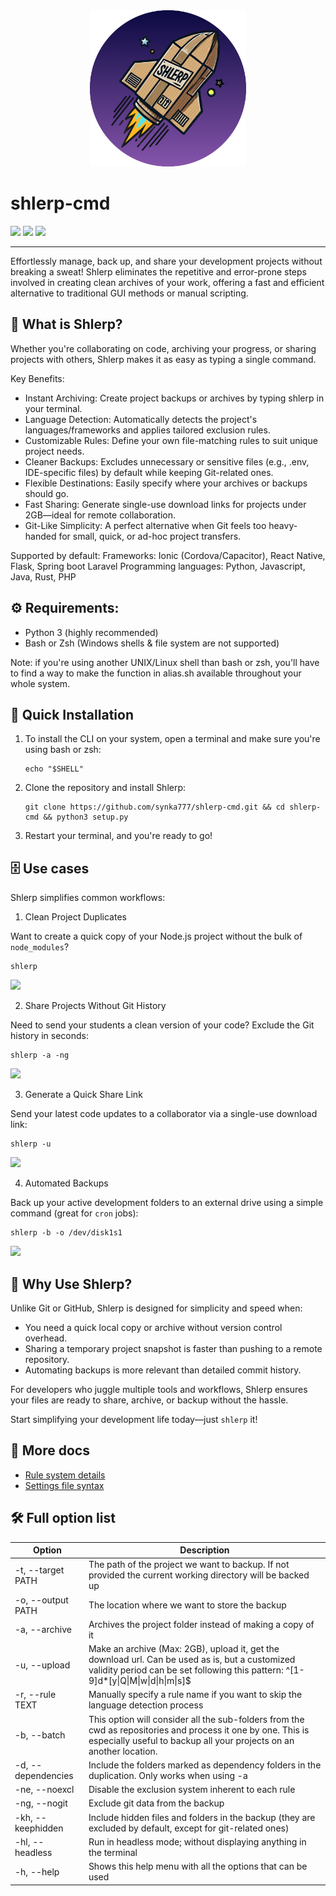 <div align="center">
  <img src="assets/rocket_shlerp.png" alt="shlerp logo" width="250">
</div>

# shlerp-cmd

[![](https://img.shields.io/static/v1?label=Platform&message=Linux%20%7C%20macOS&color=deeppink)](#) [![](https://img.shields.io/static/v1?label=Python&message=v3.9%2B&color=blue)](#) [![](https://img.shields.io/static/v1?label=Click&message=v8.1.7&color=purple)](#)

---

Effortlessly manage, back up, and share your development projects without breaking a sweat! Shlerp eliminates the repetitive and error-prone steps involved in creating clean archives of your work, offering a fast and efficient alternative to traditional GUI methods or manual scripting.

## 🚀 What is Shlerp?

Whether you're collaborating on code, archiving your progress, or sharing projects with others, Shlerp makes it as easy as typing a single command.

Key Benefits:

- Instant Archiving: Create project backups or archives by typing shlerp in your terminal.
- Language Detection: Automatically detects the project's languages/frameworks and applies tailored exclusion rules.
- Customizable Rules: Define your own file-matching rules to suit unique project needs.
- Cleaner Backups: Excludes unnecessary or sensitive files (e.g., .env, IDE-specific files) by default while keeping Git-related ones.
- Flexible Destinations: Easily specify where your archives or backups should go.
- Fast Sharing: Generate single-use download links for projects under 2GB—ideal for remote collaboration.
- Git-Like Simplicity: A perfect alternative when Git feels too heavy-handed for small, quick, or ad-hoc project transfers.

Supported by default:
Frameworks: Ionic (Cordova/Capacitor), React Native, Flask, Spring boot Laravel
Programming languages: Python, Javascript, Java, Rust, PHP

## ⚙️ Requirements:

- Python 3 (highly recommended)
- Bash or Zsh (Windows shells & file system are not supported)

Note: if you're using another UNIX/Linux shell than bash or zsh, you'll have to find a way to make the function in alias.sh available throughout your whole system.

## 🚀 Quick Installation

1. To install the CLI on your system, open a terminal and make sure you're using bash or zsh:

   ```
   echo "$SHELL"
   ```
2. Clone the repository and install Shlerp:

   ```
   git clone https://github.com/synka777/shlerp-cmd.git && cd shlerp-cmd && python3 setup.py
   ```
3. Restart your terminal, and you're ready to go!

## 🗄 Use cases

Shlerp simplifies common workflows:

1. Clean Project Duplicates

Want to create a quick copy of your Node.js project without the bulk of `node_modules`?

```
shlerp
```
![](https://i.imgur.com/zzoYZe9.gif)

2. Share Projects Without Git History

Need to send your students a clean version of your code? Exclude the Git history in seconds:

```
shlerp -a -ng
```
![](https://i.imgur.com/t0Zr4oB.gif)

3. Generate a Quick Share Link

Send your latest code updates to a collaborator via a single-use download link:

```
shlerp -u
```
![](https://i.imgur.com/n6fsXcm.gif)

4. Automated Backups

Back up your active development folders to an external drive using a simple command (great for `cron` jobs):

```
shlerp -b -o /dev/disk1s1
```
![](https://i.imgur.com/ou52mIP.gif)

## 🌟 Why Use Shlerp?

Unlike Git or GitHub, Shlerp is designed for simplicity and speed when:

- You need a quick local copy or archive without version control overhead.
- Sharing a temporary project snapshot is faster than pushing to a remote repository.
- Automating backups is more relevant than detailed commit history.

For developers who juggle multiple tools and workflows, Shlerp ensures your files are ready to share, archive, or backup without the hassle.

Start simplifying your development life today—just `shlerp` it!


## 📄 More docs

- [Rule system details](./docs/rulesystem.md)
- [Settings file syntax](./docs/settings.md)

## 🛠 Full option list


| Option             | Description                                                                                                                                                                           |
| -------------------- | --------------------------------------------------------------------------------------------------------------------------------------------------------------------------------------- |
| -t, --target PATH  | The path of the project we want to backup.  If not provided the current working directory will be backed up                                                                           |
| -o, --output PATH  | The location where we want to store the backup                                                                                                                                        |
| -a, --archive      | Archives the project folder instead of making a copy of it                                                                                                                            |
| -u, --upload       | Make an archive (Max: 2GB), upload it, get the download url. Can be used as is, but a customized validity period can be set following this pattern: ^[1-9]d*[y\|Q\|M\|w\|d\|h\|m\|s]$ |
| -r, --rule TEXT    | Manually specify a rule name if you want to skip the language detection process                                                                                                       |
| -b, --batch        | This option will consider all the sub-folders from the cwd as repositories and process it one by one. This is especially useful to backup all your projects on an another location.   |
| -d, --dependencies | Include the folders marked as dependency folders in the duplication. Only works when using -a                                                                                         |
| -ne, --noexcl      | Disable the exclusion system inherent to each rule                                                                                                                                    |
| -ng, --nogit       | Exclude git data from the backup                                                                                                                                                      |
| -kh, --keephidden  | Include hidden files and folders in the backup (they are excluded by default, except for git-related ones)                                                                            |
| -hl, --headless    | Run in headless mode; without displaying anything in the terminal                                                                                                                     |
| -h, --help         | Shows this help menu with all the options that can be used                                                                                                                            |
